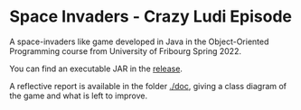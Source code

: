 # Space Invaders - Crazy Ludi Episode
A space-invaders like game developed in Java in the Object-Oriented Programming course from University of Fribourg Spring 2022.

You can find an executable JAR in the [release]([./executable](https://github.com/cmembrez/my-space-invaders/releases/tag/v1.0.0)).

A reflective report is available in the folder [./doc](./doc), giving a class diagram of the game and what is left to improve.
